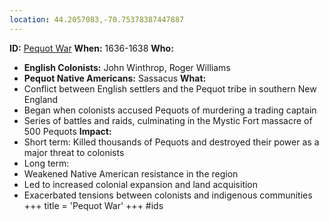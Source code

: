 ```yaml
---
location: 44.2057083,-70.75378387447887
---
```

**ID:** [Pequot War](./../pequot-war/)
**When:** 1636-1638
**Who:**
 * **English Colonists:** John Winthrop, Roger Williams
 * **Pequot Native Americans:** Sassacus
**What:**
 * Conflict between English settlers and the Pequot tribe in southern New England
 * Began when colonists accused Pequots of murdering a trading captain
 * Series of battles and raids, culminating in the Mystic Fort massacre of 500 Pequots
**Impact:**
 * Short term: Killed thousands of Pequots and destroyed their power as a major threat to colonists
 * Long term:
 * Weakened Native American resistance in the region
 * Led to increased colonial expansion and land acquisition
 * Exacerbated tensions between colonists and indigenous communities
+++
 title = 'Pequot War'
+++
#ids
